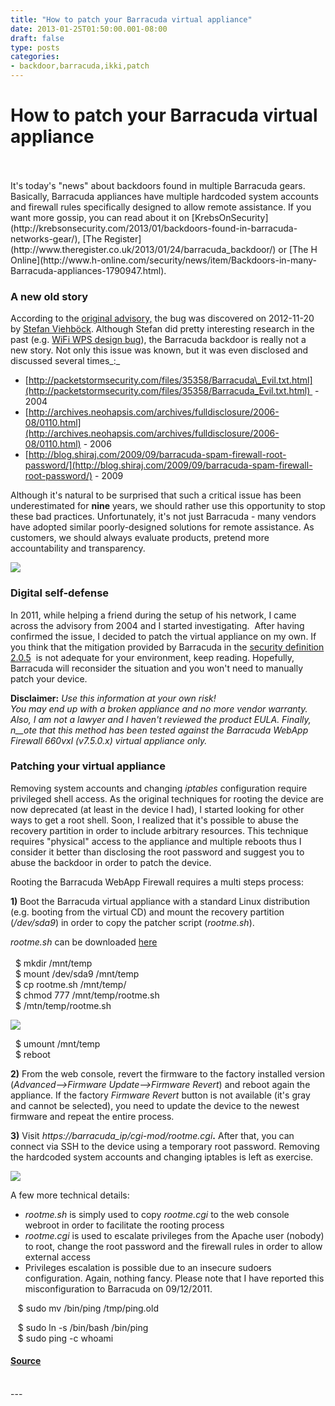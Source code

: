 ```yaml
---
title: "How to patch your Barracuda virtual appliance"
date: 2013-01-25T01:50:00.001-08:00
draft: false
type: posts
categories: 
- backdoor,barracuda,ikki,patch
---
```

# How to patch your Barracuda virtual appliance

<br/>

<br/>
It's today's "news" about backdoors found in multiple Barracuda gears. Basically, Barracuda appliances have multiple hardcoded system accounts and firewall rules specifically designed to allow remote assistance. If you want more gossip, you can read about it on [KrebsOnSecurity](http://krebsonsecurity.com/2013/01/backdoors-found-in-barracuda-networks-gear/), [The Register](http://www.theregister.co.uk/2013/01/24/barracuda_backdoor/) or [The H Online](http://www.h-online.com/security/news/item/Backdoors-in-many-Barracuda-appliances-1790947.html).  
  

### A new old story

According to the [original advisory,](https://www.sec-consult.com/fxdata/seccons/prod/temedia/advisories_txt/20130124-0_Barracuda_Appliances_Backdoor_wo_poc_v10.txt) the bug was discovered on 2012-11-20 by [Stefan Viehböck](https://twitter.com/sviehb). Although Stefan did pretty interesting research in the past (e.g. [WiFi WPS design bug](http://sviehb.wordpress.com/2011/12/27/wi-fi-protected-setup-pin-brute-force-vulnerability/)), the Barracuda backdoor is really not a new story. Not only this issue was known, but it was even disclosed and discussed several times_:_

-   [http://packetstormsecurity.com/files/35358/Barracuda\_Evil.txt.html](http://packetstormsecurity.com/files/35358/Barracuda_Evil.txt.html)  \- 2004
-   [http://archives.neohapsis.com/archives/fulldisclosure/2006-08/0110.html](http://archives.neohapsis.com/archives/fulldisclosure/2006-08/0110.html) - 2006
-   [http://blog.shiraj.com/2009/09/barracuda-spam-firewall-root-password/](http://blog.shiraj.com/2009/09/barracuda-spam-firewall-root-password/) \- 2009

Although it's natural to be surprised that such a critical issue has been underestimated for **nine** years, we should rather use this opportunity to stop these bad practices. Unfortunately, it's not just Barracuda - many vendors have adopted similar poorly-designed solutions for remote assistance. As customers, we should always evaluate products, pretend more accountability and transparency.  
  

[![](http://i.imgur.com/jlLJaEq.png)](http://i.imgur.com/jlLJaEq.png)

### Digital self-defense

In 2011, while helping a friend during the setup of his network, I came across the advisory from 2004 and I started investigating.  After having confirmed the issue, I decided to patch the virtual appliance on my own. If you think that the mitigation provided by Barracuda in the [security definition 2.0.5](https://www.barracudanetworks.com/support/techalerts)  is not adequate for your environment, keep reading. Hopefully, Barracuda will reconsider the situation and you won't need to manually patch your device.  
  
**Disclaimer:** _Use this information at your own risk!_   
_You may end up with a broken appliance and no more vendor warranty. Also, I am not a lawyer and I haven't reviewed the product EULA. Finally, n__ote that this method has been tested against the Barracuda WebApp Firewall 660vxl (v7.5.0.x)_ _virtual appliance only._   
  

### Patching your virtual appliance

Removing system accounts and changing _iptables_ configuration require privileged shell access. As the original techniques for rooting the device are now deprecated (at least in the device I had), I started looking for other ways to get a root shell. Soon, I realized that it's possible to abuse the recovery partition in order to include arbitrary resources. This technique requires "physical" access to the appliance and multiple reboots thus I consider it better than disclosing the root password and suggest you to abuse the backdoor in order to patch the device.  
  
Rooting the Barracuda WebApp Firewall requires a multi steps process:  
  
**1)** Boot the Barracuda virtual appliance with a standard Linux distribution (e.g. booting from the virtual CD) and mount the recovery partition (_/dev/sda9_) in order to copy the patcher script (_rootme.sh_).  
  
_rootme.sh_ can be downloaded [here](http://www.ikkisoft.com/stuff/rootme.sh)  
    
  $ mkdir /mnt/temp   
  $ mount /dev/sda9 /mnt/temp  
  $ cp rootme.sh /mnt/temp/  
  $ chmod 777 /mnt/temp/rootme.sh  
  $ /mtn/temp/rootme.sh  
  

[![](http://i.imgur.com/curiwiL.png)](http://i.imgur.com/curiwiL.png)

  
  $ umount /mnt/temp  
  $ reboot  
  
  
**2)** From the web console, revert the firmware to the factory installed version (_Advanced-->Firmware Update-->Firmware Revert_) and reboot again the appliance. If the factory _Firmware Revert_ button is not available (it's gray and cannot be selected), you need to update the device to the newest firmware and repeat the entire process.  
  
**3)** Visit _https://barracuda\_ip/cgi-mod/rootme.cgi_**.** After that, you can connect via SSH to the device using a temporary root password. Removing the hardcoded system accounts and changing iptables is left as exercise.  
  

[![](http://i.imgur.com/7v1hZEi.png)](http://i.imgur.com/7v1hZEi.png)

  
A few more technical details:  
  

-   _rootme.sh_ is simply used to copy _rootme.cgi_ to the web console webroot in order to facilitate the rooting process
-   _rootme.cgi_ is used to escalate privileges from the Apache user (nobody) to root, change the root password and the firewall rules in order to allow external access 
-   Privileges escalation is possible due to an insecure sudoers configuration. Again, nothing fancy. Please note that I have reported this misconfiguration to Barracuda on 09/12/2011.

   $ sudo mv /bin/ping /tmp/ping.old  

   $ sudo ln -s /bin/bash /bin/ping  
   $ sudo ping -c whoami

#### [Source](http://blog.nibblesec.org/feeds/3159367705128050447/comments/default)

<br/>
---
